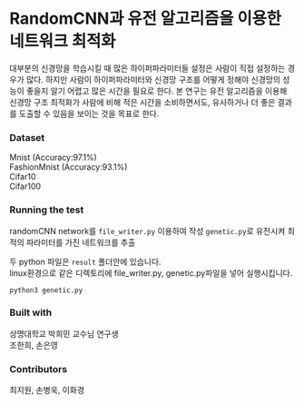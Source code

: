 RandomCNN과 유전 알고리즘을 이용한 네트워크 최적화
=================================================
대부분의 신경망을 학습시킬 때 많은 하이퍼파라미터들 설정은 사람이 직접 설정하는 경우가 많다. 하지만 사람이 하이퍼파라미터와 신경망 구조를 어떻게 정해야 신경망의 성능이 좋을지 알기 어렵고 많은 시간을 필요로 한다. 본 연구는 유전 알고리즘을 이용해 신경망 구조 최적화가 사람에 비해 적은 시간을 소비하면서도, 유사하거나 더 좋은 결과를 도출할 수 있음을 보이는 것을 목표로 한다.
### Dataset
Mnist (Accuracy:97.1%)   
FashionMnist (Accuracy:93.1%)   
Cifar10  
Cifar100  

### Running the test
randomCNN network를 `file_writer.py` 이용하여 작성 
`genetic.py`로 유전시켜 최적의 파라미터를 가진 네트워크를 추출  

두 python 파일은 `result` 폴더안에 있습니다.  
linux환경으로 같은 디렉토리에 file_writer.py, genetic.py파일을 넣어 실행시킵니다.  
```
python3 genetic.py
```


### Built with
상명대학교 박희민 교수님 연구생  
조한희, 손은영

### Contributors
최지원, 손병욱, 이화경
